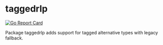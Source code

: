 # taggedrlp

[![Go Report Card](https://goreportcard.com/badge/github.com/harmony-one/taggedrlp)](https://goreportcard.com/report/github.com/harmony-one/taggedrlp)

Package taggedrlp adds support for tagged alternative types with legacy fallback.

